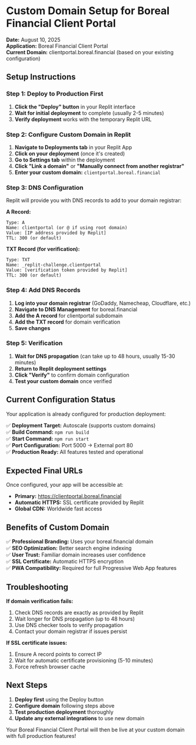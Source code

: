 # Custom Domain Setup for Boreal Financial Client Portal
**Date:** August 10, 2025  
**Application:** Boreal Financial Client Portal  
**Current Domain:** clientportal.boreal.financial (based on your existing configuration)

## Setup Instructions

### Step 1: Deploy to Production First
1. **Click the "Deploy" button** in your Replit interface
2. **Wait for initial deployment** to complete (usually 2-5 minutes)
3. **Verify deployment** works with the temporary Replit URL

### Step 2: Configure Custom Domain in Replit
1. **Navigate to Deployments tab** in your Replit App
2. **Click on your deployment** (once it's created)
3. **Go to Settings tab** within the deployment
4. **Click "Link a domain"** or **"Manually connect from another registrar"**
5. **Enter your custom domain:** `clientportal.boreal.financial`

### Step 3: DNS Configuration
Replit will provide you with DNS records to add to your domain registrar:

**A Record:**
```
Type: A
Name: clientportal (or @ if using root domain)
Value: [IP address provided by Replit]
TTL: 300 (or default)
```

**TXT Record (for verification):**
```
Type: TXT
Name: _replit-challenge.clientportal
Value: [verification token provided by Replit]
TTL: 300 (or default)
```

### Step 4: Add DNS Records
1. **Log into your domain registrar** (GoDaddy, Namecheap, Cloudflare, etc.)
2. **Navigate to DNS Management** for boreal.financial
3. **Add the A record** for clientportal subdomain
4. **Add the TXT record** for domain verification
5. **Save changes**

### Step 5: Verification
1. **Wait for DNS propagation** (can take up to 48 hours, usually 15-30 minutes)
2. **Return to Replit deployment settings**
3. **Click "Verify"** to confirm domain configuration
4. **Test your custom domain** once verified

## Current Configuration Status

Your application is already configured for production deployment:

✅ **Deployment Target:** Autoscale (supports custom domains)  
✅ **Build Command:** `npm run build`  
✅ **Start Command:** `npm run start`  
✅ **Port Configuration:** Port 5000 → External port 80  
✅ **Production Ready:** All features tested and operational  

## Expected Final URLs

Once configured, your app will be accessible at:
- **Primary:** https://clientportal.boreal.financial
- **Automatic HTTPS:** SSL certificate provided by Replit
- **Global CDN:** Worldwide fast access

## Benefits of Custom Domain

✅ **Professional Branding:** Uses your boreal.financial domain  
✅ **SEO Optimization:** Better search engine indexing  
✅ **User Trust:** Familiar domain increases user confidence  
✅ **SSL Certificate:** Automatic HTTPS encryption  
✅ **PWA Compatibility:** Required for full Progressive Web App features  

## Troubleshooting

**If domain verification fails:**
1. Check DNS records are exactly as provided by Replit
2. Wait longer for DNS propagation (up to 48 hours)
3. Use DNS checker tools to verify propagation
4. Contact your domain registrar if issues persist

**If SSL certificate issues:**
1. Ensure A record points to correct IP
2. Wait for automatic certificate provisioning (5-10 minutes)
3. Force refresh browser cache

## Next Steps

1. **Deploy first** using the Deploy button
2. **Configure domain** following steps above
3. **Test production deployment** thoroughly
4. **Update any external integrations** to use new domain

Your Boreal Financial Client Portal will then be live at your custom domain with full production features!